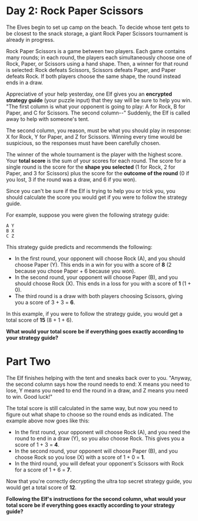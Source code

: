 # Day 2: Rock Paper Scissors

The Elves begin to set up camp on the beach. To decide whose tent gets to be closest to the snack storage, a giant Rock Paper Scissors tournament is already in progress.

Rock Paper Scissors is a game between two players. Each game contains many rounds; in each round, the players each simultaneously choose one of Rock, Paper, or Scissors using a hand shape. Then, a winner for that round is selected: Rock defeats Scissors, Scissors defeats Paper, and Paper defeats Rock. If both players choose the same shape, the round instead ends in a draw.

Appreciative of your help yesterday, one Elf gives you an <b>encrypted strategy guide</b> (your puzzle input) that they say will be sure to help you win. "The first column is what your opponent is going to play: A for Rock, B for Paper, and C for Scissors. The second column--" Suddenly, the Elf is called away to help with someone's tent.

The second column, you reason, must be what you should play in response: X for Rock, Y for Paper, and Z for Scissors. Winning every time would be suspicious, so the responses must have been carefully chosen.

The winner of the whole tournament is the player with the highest score. Your <b>total score</b> is the sum of your scores for each round. The score for a single round is the score for the <b>shape you selected</b> (1 for Rock, 2 for Paper, and 3 for Scissors) plus the score for the <b>outcome of the round</b> (0 if you lost, 3 if the round was a draw, and 6 if you won).

Since you can't be sure if the Elf is trying to help you or trick you, you should calculate the score you would get if you were to follow the strategy guide.

For example, suppose you were given the following strategy guide:

```
A Y
B X
C Z
```

This strategy guide predicts and recommends the following:

- In the first round, your opponent will choose Rock (A), and you should choose Paper (Y). This ends in a win for you with a score of <b>8</b> (2 because you chose Paper + 6 because you won).
- In the second round, your opponent will choose Paper (B), and you should choose Rock (X). This ends in a loss for you with a score of <b>1</b> (1 + 0).
- The third round is a draw with both players choosing Scissors, giving you a score of 3 + 3 = <b>6</b>.

In this example, if you were to follow the strategy guide, you would get a total score of <b>15</b> (8 + 1 + 6).

<b>What would your total score be if everything goes exactly according to your strategy guide?</b>

# Part Two

The Elf finishes helping with the tent and sneaks back over to you. "Anyway, the second column says how the round needs to end: X means you need to lose, Y means you need to end the round in a draw, and Z means you need to win. Good luck!"

The total score is still calculated in the same way, but now you need to figure out what shape to choose so the round ends as indicated. The example above now goes like this:

- In the first round, your opponent will choose Rock (A), and you need the round to end in a draw (Y), so you also choose Rock. This gives you a score of 1 + 3 = <b>4</b>.
- In the second round, your opponent will choose Paper (B), and you choose Rock so you lose (X) with a score of 1 + 0 = <b>1</b>.
- In the third round, you will defeat your opponent's Scissors with Rock for a score of 1 + 6 = <b>7</b>.

Now that you're correctly decrypting the ultra top secret strategy guide, you would get a total score of <b>12</b>.

<b>Following the Elf's instructions for the second column, what would your total score be if everything goes exactly according to your strategy guide?</b>
